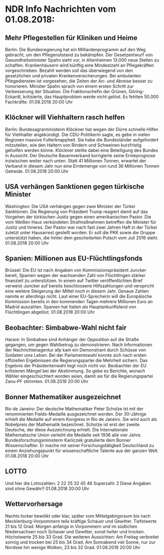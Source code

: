# NDR Info Nachrichten vom 01.08.2018:


## Mehr Pflegestellen für Kliniken und Heime
Berlin: Die Bundesregierung hat ein Milliardenprogramm auf den Weg gebracht, um den Pflegenotstand zu bekämpfen. Der Gesetzentwurf von Gesundheitsminister Spahn sieht vor, in Altenheimen 13.000 neue Stellen zu schaffen. Krankenhäusern wird künftig eine Mindestzahl an Pflegekräften vorgeschrieben. Bezahlt werden soll das überwiegend von den gesetzlichen und privaten Krankenversicherungen. Bei ambulanten Pflegediensten ist vorgesehen, die Zeiten der An- und Abreise besser zu honorieren. Minister Spahn sprach von einem ersten Schritt zur Verbesserung der Situation. Die Fraktionschefin der Grünen, Göring-Eckardt, kritisierte, das Hauptproblem werde nicht gelöst. Es fehlten 50.000 Fachkräfte. 01.08.2018 20:00 Uhr 

## Klöckner will Viehhaltern rasch helfen
Berlin: Bundesagrarministerin Klöckner hat wegen der Dürre schnelle Hilfen für Viehhalter angekündigt. Die CDU-Politikerin sagte, es gebe in vielen Regionen massive Futterknappheit. Sie habe die Bundesländer aufgefordert mitzuteilen, wie den Haltern von Rindern und Schweinen kurzfristig geholfen werden könne. Klöckner stellte dabei eine Beteiligung des Bundes in Aussicht. Der Deutsche Bauernverband korrigierte seine Ernteprognose inzwischen weiter nach unten. Statt 41 Millionen Tonnen, erwartet der Verband in diesem Jahr nun eine Erntemenge von rund 36 Millionen Tonnen Getreide. 01.08.2018 20:00 Uhr 

## USA verhängen Sanktionen gegen türkische Minister
Washington: Die USA verhängen gegen zwei Minister der Türkei Sanktionen. Die Regierung von Präsident Trump reagiert damit auf das Vorgehen der türkischen Justiz gegen einen amerikanischen Pastor. Die vom Weißen Haus verkündeten Strafmaßnahmen betreffen die Minister für Justiz und Inneres. Der Pastor war nach fast zwei Jahren Haft in der Türkei zuletzt unter Hausarrest gestellt worden. Er soll die PKK sowie die Gruppe unterstützt haben, die hinter dem gescheiterten Putsch vom Juli 2016 steht. 01.08.2018 20:00 Uhr 

## Spanien: Millionen aus EU-Flüchtlingsfonds
Brüssel: 	Die EU ist nach Angaben von Kommissionspräsident Juncker bereit, Spanien wegen der wachsenden Zahl von Flüchtlingen stärker finanziell zu unterstützen. In einem auf Twitter veröffentlichten Brief verweist Juncker auf bereits beschlossene Hilfszahlungen und verspricht eine weitere Steigerung der Mittel noch in diesem Jahr. Genaue Zahlen nannte er allerdings nicht. Laut einer EU-Sprecherin will die Europäische Kommission bereits in den kommenden Tagen mehrere Millionen Euro an Madrid auszahlen. Spanien hat Italien als Hauptankunftsland von Flüchtlingen abgelöst. 01.08.2018 20:00 Uhr 

## Beobachter: Simbabwe-Wahl nicht fair
Harare: In Simbabwe sind Anhänger der Opposition auf die Straße gegangen, um gegen Wahlbetrug zu demonstrieren. Nach Informationen der Nachrichtenagentur afp kam ein Demonstrant durch Schüsse von Soldaten ums Leben. Bei der Parlamentswahl konnte sich nach ersten offiziellen Ergebnissen die Regierungspartei die Mehrheit sichern. Das Ergebnis der Präsidentenwahl liegt noch nicht vor. Beobachter der EU kritisieren Mängel bei der Abstimmung. So gebe es Berichte, wonach Wähler eingeschüchtert worden seien, damit sie für die Regierungspartei Zanu-PF stimmten. 01.08.2018 20:00 Uhr 

## Bonner Mathematiker ausgezeichnet
Rio de Janeiro: Der deutsche Mathematiker Peter Scholze ist mit der renommierten Fields-Medaille ausgezeichnet worden. Der 30-Jährige erhielt die Medaille auf einem Kongress in Rio de Janeiro. Sie wird auch als Nobelpreis der Mathematik bezeichnet. Scholze ist erst der zweite Deutsche, der diese Auszeichnung erhielt. Die Internationale Mathematische Union verleiht die Medaille seit 1936 alle vier Jahre. Bundesforschungsministerin Karliczek gratulierte dem Bonner Wissenschaftler. Er mache mit seiner Forschungstätigkeit Deutschland zu einem Anziehungspunkt für wissenschaftliche Talente aus der ganzen Welt. 01.08.2018 20:00 Uhr 

## LOTTO
Und hier die Lottozahlen:
2		22		25		32		45		46
Superzahl:		2 Diese Angaben sind ohne Gewähr!! 01.08.2018 20:00 Uhr 

## Wettervorhersage
Nachts locker bewölkt oder klar, später vom Mittelgebirgsraum bis nach Mecklenburg-Vorpommern teils kräftige Schauer und Gewitter. Tiefstwerte 21 bis 12 Grad. Morgen anfangs in Vorpommern und im südlichen Niedersachsen noch Schauer und Gewitter, sonst heiter und trocken. Höchstwerte 25 bis 33 Grad. Die weiteren Aussichten: Am Freitag verbreitet sonnig und trocken bei 25 bis 34 Grad. Am Sonnabend viel Sonne, nur zur Nordsee hin wenige Wolken, 23 bis 32 Grad. 01.08.2018 20:00 Uhr 
